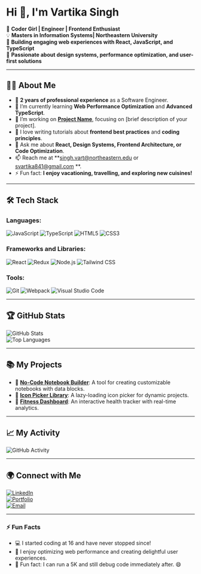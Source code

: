 # Hi 👋, I'm Vartika Singh

🌟 **Coder Girl | Engineer | Frontend Enthusiast**  
💡 **Masters in Information Systems| Northeastern University**  
🚀 **Building engaging web experiences with React, JavaScript, and TypeScript**  
🎨 **Passionate about design systems, performance optimization, and user-first solutions**  

---

## 👩‍💻 About Me
- 🏢 **2 years of professional experience** as a Software Engineer.
- 🌱 I’m currently learning **Web Performance Optimization** and **Advanced TypeScript**.
- 💼 I’m working on **[Project Name](#)**, focusing on [brief description of your project].
- 📝 I love writing tutorials about **frontend best practices** and **coding principles**.
- 💬 Ask me about **React, Design Systems, Frontend Architecture, or Code Optimization**.
- 📫 Reach me at **[singh.vart@northeastern.edu](mailto:singh.vart@northeastern.edu) or [svartika841@gmail.com](mailto:svartika841@gmail.com) **.
- ⚡ Fun fact: **I enjoy vacationing, travelling, and exploring new cuisines!**

---

## 🛠️ Tech Stack
### Languages:
![JavaScript](https://img.shields.io/badge/-JavaScript-333333?style=flat&logo=javascript) 
![TypeScript](https://img.shields.io/badge/-TypeScript-333333?style=flat&logo=typescript) 
![HTML5](https://img.shields.io/badge/-HTML5-333333?style=flat&logo=html5) 
![CSS3](https://img.shields.io/badge/-CSS3-333333?style=flat&logo=css3)  
### Frameworks and Libraries:
![React](https://img.shields.io/badge/-React-333333?style=flat&logo=react) 
![Redux](https://img.shields.io/badge/-Redux-333333?style=flat&logo=redux) 
![Node.js](https://img.shields.io/badge/-Node.js-333333?style=flat&logo=node.js) 
![Tailwind CSS](https://img.shields.io/badge/-TailwindCSS-333333?style=flat&logo=tailwind-css)  
### Tools:
![Git](https://img.shields.io/badge/-Git-333333?style=flat&logo=git) 
![Webpack](https://img.shields.io/badge/-Webpack-333333?style=flat&logo=webpack) 
![Visual Studio Code](https://img.shields.io/badge/-VS%20Code-333333?style=flat&logo=visual-studio-code)

---

## 🏆 GitHub Stats
![GitHub Stats](https://github-readme-stats.vercel.app/api?username=vartika-bot&show_icons=true&theme=radical)  
![Top Languages](https://github-readme-stats.vercel.app/api/top-langs/?username=vartika-bot&layout=compact&theme=radical)  

---

## 📚 My Projects
- 🚀 [**No-Code Notebook Builder**](#): A tool for creating customizable notebooks with data blocks.
- 🎨 [**Icon Picker Library**](#): A lazy-loading icon picker for dynamic projects.
- 🌟 [**Fitness Dashboard**](#): An interactive health tracker with real-time analytics.

---

## 📈 My Activity
![GitHub Activity](https://github-readme-activity-graph.vercel.app/graph?username=vartika-bot&theme=react-dark)  

---

## 🌍 Connect with Me
[![LinkedIn](https://img.shields.io/badge/-LinkedIn-0077B5?style=flat&logo=linkedin&logoColor=white)](https://www.linkedin.com/in/vartika--singh/)  
[![Portfolio](https://img.shields.io/badge/-Portfolio-333333?style=flat&logo=web&logoColor=white)](https://vartikasinghh.netlify.app/)  
[![Email](https://img.shields.io/badge/-Email-D14836?style=flat&logo=gmail&logoColor=white)](mailto:singh.vart@northeastern.edu)  

---

### ⚡ Fun Facts
- 💻 I started coding at 16 and have never stopped since!
- 🌟 I enjoy optimizing web performance and creating delightful user experiences.
- 🎉 Fun fact: I can run a 5K and still debug code immediately after. 😄
